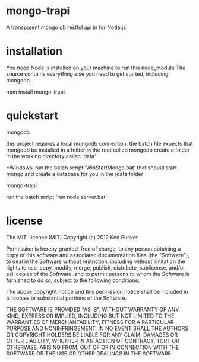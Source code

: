 mongo-trapi
===========

A transparent mongo db restful api in for Node.js


installation
===========
You need Node.js installed on your machine to run this node_module
The source contains everything else you need to get started, including mongodb.

npm install mongo-trapi


quickstart
===========
mongodb

this project requires a local mongodb connection, the batch file expects that mongodb be installed in a folder in the root called mongodb
create a folder in the working directory called 'data'

*Windows: run the batch script 'WinStartMongo.bat' that should start mongo and create a database for you in the /data folder

mongo-trapi

run the batch script 'run node server.bat'

license
===========
The MIT License (MIT) Copyright (c) 2012 Ken Eucker

Permission is hereby granted, free of charge, to any person obtaining a copy of this software and associated documentation files (the "Software"), to deal in the Software without restriction, including without limitation the rights to use, copy, modify, merge, publish, distribute, sublicense, and/or sell copies of the Software, and to permit persons to whom the Software is furnished to do so, subject to the following conditions:

The above copyright notice and this permission notice shall be included in all copies or substantial portions of the Software.

THE SOFTWARE IS PROVIDED "AS IS", WITHOUT WARRANTY OF ANY KIND, EXPRESS OR IMPLIED, INCLUDING BUT NOT LIMITED TO THE WARRANTIES OF MERCHANTABILITY, FITNESS FOR A PARTICULAR PURPOSE AND NONINFRINGEMENT. IN NO EVENT SHALL THE AUTHORS OR COPYRIGHT HOLDERS BE LIABLE FOR ANY CLAIM, DAMAGES OR OTHER LIABILITY, WHETHER IN AN ACTION OF CONTRACT, TORT OR OTHERWISE, ARISING FROM, OUT OF OR IN CONNECTION WITH THE SOFTWARE OR THE USE OR OTHER DEALINGS IN THE SOFTWARE.


